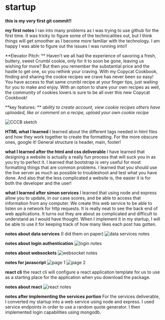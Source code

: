 # startup

**this is my __very__ first git commit!!**


**my first notes**
I ran into many problems as I was trying to use github for the first time. It was tricky to figure some of the technicalities out, but I think things will get smoother as I become more familiar with the technology. I am happy I was able to figure out the issues I was running into!!


**Elevator Pitch: **
Haven't we all had the experience of savoring a fresh, buttery, sweet Crumbl cookie, only for it to soon be gone, leaving us wishing for more? But then you remember the substantial price and the hastle to get one, so you rethink your craving. With my Copycat Cookbook, finding and sharing the cookie recipes we crave has never been so easy! You have access to that same crumbl recipe at your finger tips, just waiting for you to make and enjoy. With an option to share your own recipes as well, the community of cookies lovers is sure to be all over this new Copycat Cookbook!

**key features: **
*ability to create account, 
view cookie recipes others have uploaded, 
like or comment on a recipe, 
upload your own cookie recipe*


![CCCB sketch](https://user-images.githubusercontent.com/122322464/214968887-e9488ea1-0d9b-4b8e-b404-35f9f96bd0e0.jpg)


**HTML what I learned**
I learned about the different tags needed in html files and how they work together to create the formatting. For the more obscure ones, google it! General structure is header, main, footer!


**what I learned after the html and css deliverable**
I have learned that designing a website is actually a really fun process that will suck you in as you try to perfect it. I learned that bootstrap is very useful for
most formatting things that are common problems. I learned that you should use the live server as much as possible to troubleshoot and test what you have done. And also that the less complicated a website is, the easier it is for both the developer and the user!

**what I learned after simon services**
I learned that using node and express allow you to update, in our case scores, and be able to access that information from any computer. We create this web service to be able to listen on a network for http requests. It is really neat to see the back end of web applications. It turns out they are about as complicated and difficult to understand as I would have thought. When I implement it in my startup, I will be able to use it for keeping track of how many likes each post has gotten.

**notes about data services**
(I did them on paper)
![data services notes](dataservicesnotes.jpg)

**notes about login authentication**
![login notes](loginNotes.jpg)

**notes about websockets**
![websocket notes](websocketNotes.jpg)


**notes for javascript**
![page 1](jsnotes1.jpg)
![page 2](jsnotes2.jpg)

**react cli**
the react cli will configure a react application template for us to use as a starting place for the application when you download the package. 

**notes about react**
![react notes](reactnotes.jpg)

**notes after implementing the services portion**
For the services deliverable, I converted my startup into a web service using node and express. I used service endpoints in order to use a random quote generator. I then implemented login capabilities using mongodb.
